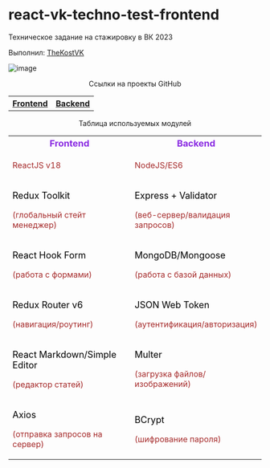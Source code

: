 # react-vk-techno-test-frontend
Техническое задание на стажировку в ВК 2023
<p>Выполнил: <a href="https://github.com/TheKostVK">TheKostVK</a></p>


![image](https://github.com/TheKostVK/react-vk-techno-test-frontend/assets/77970227/0683028b-37ef-4fbb-b68f-15a87a39512d)

<p align="center">Ссылки на проекты GitHub</p>
<table align="center">
<tr>
<th align="center"><a href="https://github.com/TheKostVK/react-vk-techno-test-frontend">Frontend</a></th>
<th align="center"><a href="https://github.com/TheKostVK/react-vk-techno-test-backend">Backend</a></th>
</tr>
</table>

<p align="center">Таблица используемых модулей</p>
<table align="center">
<tr>
<th style="color: blueviolet; font-size: large">Frontend</th>
<th style="color: blueviolet; font-size: large">Backend</th>
</tr>
<tr>
<td><p style="color: brown">ReactJS v18</p></td>
<td><p style="color: brown">NodeJS/ES6</p></td>
</tr>
<tr>
<td>
<p style="font-size: large; color: black">Redux Toolkit</p>
<p style="color: brown">(глобальный стейт менеджер)</p>
</td>
<td>
<p style="font-size: large; color: black">Express + Validator</p>
<p style="color: brown">(веб-сервер/валидация запросов)</p>
</td>
</tr>
<tr>
<td>
<p style="font-size: large; color: black">React Hook Form</p>
<p style="color: brown">(работа с формами)</p>
</td>
<td>
<p style="font-size: large; color: black">MongoDB/Mongoose</p>
<p style="color: brown">(работа с базой данных)</p>
</td>
</tr>
<tr>
<td>
<p style="font-size: large; color: black">Redux Router v6</p>
<p style="color: brown">(навигация/роутинг)</p>
</td>
<td>
<p style="font-size: large; color: black">JSON Web Token</p>
<p style="color: brown">(аутентификация/авторизация)</p>
</td>
</tr>
<tr>
<td>
<p style="font-size: large; color: black">React Markdown/Simple Editor</p>
<p style="color: brown">(редактор статей)</p>
</td>
<td>
<p style="font-size: large; color: black">Multer</p>
<p style="color: brown">(загрузка файлов/изображений)</p>
</td>
</tr>
<tr>
<td>
<p style="font-size: large; color: black">Axios</p>
<p style="color: brown">(отправка запросов на сервер)</p>
</td>
<td>
<p style="font-size: large; color: black">BCrypt</p>
<p style="color: brown">(шифрование пароля)</p>
</td>
</tr>
</table>
